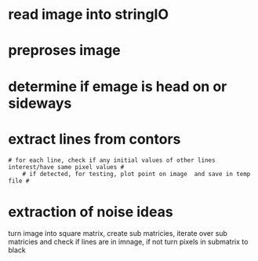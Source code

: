 # read image into stringIO #
# preproses image #
# determine if emage is head on or sideways #
# extract lines from contors #
	# for each line, check if any initial values of other lines interest/have same pixel values #
		# if detected, for testing, plot point on image  and save in temp file #


# extraction of noise ideas #
turn image into square matrix, create sub matricies, iterate over sub matricies and check if lines are in imnage, if not turn pixels in submatrix to black